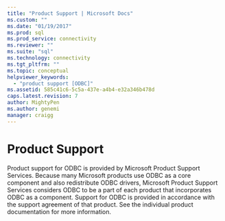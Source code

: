 ```yaml
---
title: "Product Support | Microsoft Docs"
ms.custom: ""
ms.date: "01/19/2017"
ms.prod: sql
ms.prod_service: connectivity
ms.reviewer: ""
ms.suite: "sql"
ms.technology: connectivity
ms.tgt_pltfrm: ""
ms.topic: conceptual
helpviewer_keywords: 
  - "product support [ODBC]"
ms.assetid: 585c41c6-5c5a-437e-a4b4-e32a346b478d
caps.latest.revision: 7
author: MightyPen
ms.author: genemi
manager: craigg
---
```

# Product Support
Product support for ODBC is provided by Microsoft Product Support Services. Because many Microsoft products use ODBC as a core component and also redistribute ODBC drivers, Microsoft Product Support Services considers ODBC to be a part of each product that incorporates ODBC as a component. Support for ODBC is provided in accordance with the support agreement of that product. See the individual product documentation for more information.
